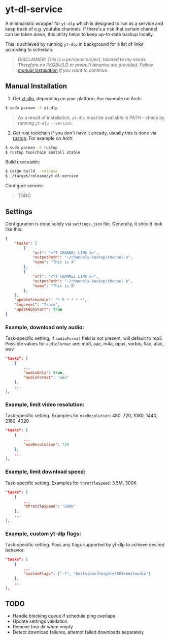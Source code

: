 # yt-dl-service
A minimalistic wrapper for `yt-dlp` which is designed to run as a service and keep track of e.g. youtube channels.
If there's a risk that certain channel can be taken down, this utility helps to keep up-to-date backup locally.

This is achieved by running `yt-dlp` in background for a list of links according to schedule.

> *DISCLAIMER: This is a personal project, tailored to my needs. Therefore
> no PKGBUILD or prebuilt binaries are provided. Follow
> [manual installation](#manual-installation) if you want to continue.*

## Manual Installation
1. Get [yt-dlp](https://github.com/yt-dlp/yt-dlp), depending on your platform. For example on Arch:
```sh
$ sudo pacman -S yt-dlp
```
> As a result of installation, `yt-dlp` must be available in PATH - check by running `yt-dlp --version`.

2. Get rust toolchain if you don't have it already, usually this is done via [rustup](https://rustup.rs/). For example on Arch:
```sh
$ sudo pacman -S rustup
$ rustup toolchain install stable
```

Build executable
```sh
$ cargo build --release
$ ./target/release/yt-dl-service
```
Configure service
> TODO


## Settings
Configuration is done solely via `settings.json` file.
Generally, it should look like this:
```json
{
    "tasks": [
        {
            "url": "<YT CHANNEL LINK A>",
            "outputPath": "~/channels-backup/channel-a",
            "name": "This is A"
        },
        {
            "url": "<YT CHANNEL LINK B>",
            "outputPath": "~/channels-backup/channel-b",
            "name": "This is B"
        },
    ],
    "updateSchedule": "* 5 * * * *",
    "logLevel": "Trace",
    "updateOnStart": true
}
```



### Example, download only audio:
Task-specific setting, if `audioFormat` field is not present, will default to mp3.
Possible values for `audioFormat` are: mp3, aac, m4a, opus, vorbis, flac, alac, wav
```json
"tasks": [
    {
        ...
        "audioOnly": true,
        "audioFormat": "wav"
    },
    ...
],
```

### Example, limit video resolution:
Task-specific setting.
Examples for `maxResolution`: 480, 720, 1080, 1440, 2160, 4320
```json
"tasks": [
    {
        ...
        "maxResolution": 720
    },
    ...
],
```


### Example, limit download speed:
Task-specific setting.
Examples for `throttleSpeed`: 3.5M, 300K
```json
"tasks": [
    {
        ...
        "throttleSpeed": "500K"
    },
    ...
],
```

### Example, custom yt-dlp flags:
Task-specific setting.
Pass any flags supported by yt-dlp to achieve desired behavior.
```json
"tasks": [
    {
        ...
        "customFlags": ["-f", "bestvideo[height=480]+bestaudio"]
    },
    ...
],
```


## TODO
- Handle blocking queue if schedule ping overlaps
- Update settings validation
- Remove tmp dir when empty
- Detect download failures, attempt failed downloads separately